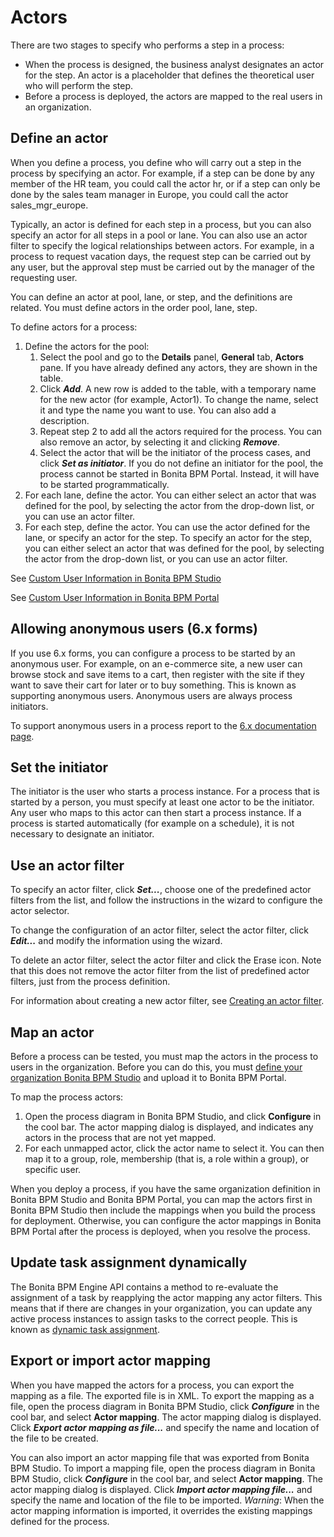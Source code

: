 # Actors

There are two stages to specify who performs a step in a process:

* When the process is designed, the business analyst designates an actor for the step. An actor is a placeholder that defines the theoretical user who will perform the step.
* Before a process is deployed, the actors are mapped to the real users in an organization.

## Define an actor

When you define a process, you define who will carry out a step in the process by specifying an actor. For example, if a step can be done by any member of the HR team, you could call the actor hr, or if a step can only be done by the sales team manager in Europe, you
could call the actor sales\_mgr\_europe.

Typically, an actor is defined for each step in a process, but you can also specify an actor for all steps in a pool or lane. You can
also use an actor filter to specify the logical relationships between actors. For example, in a process to request vacation days, the request step can be carried out by any user, but the approval step must be carried out by the manager of the requesting user.

You can define an actor at pool, lane, or step, and the definitions are related. You must define actors in the order pool, lane, step.

To define actors for a process:

1. Define the actors for the pool:
     1. Select the  pool and go to the **Details** panel, **General** tab, **Actors** pane. If you have already defined any actors, they are shown in the table. 
     2. Click **_Add_**. A new row is added to the table, with a temporary name for the new actor (for example, Actor1). To change the
name, select it and type the name you want to use. You can also add a description.
     3. Repeat step 2 to add all the actors required for the process. You can also remove an actor, by selecting it and clicking **_Remove_**.
     4. Select the actor that will be the initiator of the process cases, and click **_Set as initiator_**. If you do not define an initiator for the pool, the process cannot be started in Bonita BPM Portal. Instead, it will have to be started programmatically.
2. For each lane, define the actor. You can either select an actor that was defined for the pool, by selecting the actor from the drop-down list, or you can use an actor filter.
3. For each step, define the actor. You can use the actor defined for the lane, or specify an actor for the step. To specify an actor for the step, you can either select an actor that was defined for the pool, by selecting the actor from the drop-down list, or you can use an actor filter.

See [Custom User Information in Bonita BPM Studio](custom-user-information-in-bonita-bpm-studio.md)

See [Custom User Information in Bonita BPM Portal](custom-user-information-in-bonita-bpm-portal.md)

## Allowing anonymous users (6.x forms)

If you use 6.x forms, you can configure a process to be started by an anonymous user. For example, on an e-commerce site,
a new user can browse stock and save items to a cart, then register with the site if they want to save
their cart for later or to buy something. This is known as supporting anonymous users. Anonymous users are always process initiators.

To support anonymous users in a process report to the [6.x documentation page](http://documentation.bonitasoft.com/actors-859#Allowing%20anonymous%20users).

## Set the initiator

The initiator is the user who starts a process instance. For a process that is started by a person, you must specify at least one actor to be the initiator. Any user who maps to this actor can then start a process instance. If a process is started automatically (for example on a schedule), it is not necessary to designate an initiator.

## Use an actor filter

To specify an actor filter, click **_Set..._**, choose one of the predefined actor filters from the list, and follow the instructions in the wizard to configure the actor selector. 

To change the configuration of an actor filter, select the actor filter, click **_Edit..._** and modify the information using the wizard.

To delete an actor filter, select the actor filter and click the Erase icon. Note that this does not remove the actor filter from the list of predefined actor filters, just from the process definition.

For information about creating a new actor filter, see [Creating an actor filter](creating-an-actor-filter.md).

## Map an actor

Before a process can be tested, you must map the actors in the process to users in the organization. Before you can do this, you must
[define your organization Bonita BPM Studio](organization-management-in-bonita-bpm-studio.md) and upload it to Bonita BPM Portal.

To map the process actors:

1. Open the process diagram in Bonita BPM Studio, and click **Configure** in the cool bar. The actor mapping dialog is displayed, and
indicates any actors in the process that are not yet mapped.
2. For each unmapped actor, click the actor name to select it. You can then map it to a group, role, membership (that is, a role within a group), or specific user.

When you deploy a process, if you have the same organization definition in Bonita BPM Studio and Bonita BPM Portal, you can map the actors first in Bonita BPM Studio then include the mappings when you build the process for deployment. Otherwise, you can configure the actor mappings in Bonita BPM Portal after the process is deployed, when you resolve the process.

## Update task assignment dynamically

The Bonita BPM Engine API contains a method to re-evaluate the assignment of a task by reapplying the actor mapping any actor filters. 
This means that if there are changes in your organization, you can update any active process instances to assign tasks to the correct people. This is known as [dynamic task assignment](manage-users.md).

## Export or import actor mapping

When you have mapped the actors for a process, you can export the mapping as a file. The exported file is in XML. To export the mapping as a file, open the process diagram in Bonita BPM Studio, click **_Configure_** in the cool bar, and select **Actor mapping**. The actor mapping dialog is displayed. Click **_Export actor mapping as file..._** and specify the name and location of the file to be
created.

You can also import an actor mapping file that was exported from Bonita BPM Studio. To import a mapping file, open the process diagram
in Bonita BPM Studio, click **_Configure_** in the cool bar, and select **Actor mapping**. The actor mapping dialog is displayed. Click **_Import actor mapping file..._** and specify the name and location of the file to be imported. _Warning_: When the actor mapping information is imported, it overrides the existing mappings defined for the process.
